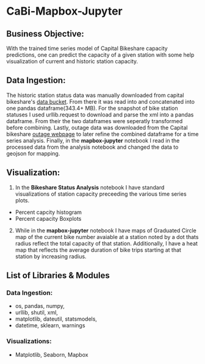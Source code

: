 # CaBi-Mapbox-Jupyter
 
## **Business Objective**: 
With the trained time series model of Capital Bikeshare capacity predictions, one can predict the capacity of a given station with some help visualization of current and historic station capacity. 
## **Data Ingestion**:
The historic station status data was manually downloaded from capital bikeshare's [data bucket](https://s3.amazonaws.com/capitalbikeshare-data/index.html). From there it was read into and concatenated into one pandas dataframe(343.4+ MB). For the snapshot of bike station statuses I used urllib.request to download and parse the xml into a pandas dataframe. From their the two dataframes were seperatly transformed before combining. Lastly, outage data was downloaded from the Capital bikeshare [outage webpage](http://cabitracker.com/outage_history.php) to later refine the combined dataframe for a time series analysis.
Finally, in the **mapbox-jupyter** notebook I read in the processed data from the analysis notebook and changed the data to geojson for mapping.
## **Visualization**:
1) In the **Bikeshare Status Analysis** notebook I have standard visualizations of station capacity preceeding the various time series plots.
* Percent capcity histogram
* Percent capacity Boxplots
2) While in the **mapbox-jupyter** notebook I have maps of Graduated Circle map of the current bike number avaiable at a station noted by a dot thats radius reflect the total capacity of that station. Additionally, I have a heat map that reflects the average duration of bike trips starting at that station by increasing radius.
## **List of Libraries & Modules**
### **Data Ingestion**:
* os, pandas, numpy,
* urllib, shutil, xml,
* matplotlib, dateutil, statsmodels,
* datetime, sklearn, warnings
### **Visualizations**:
* Matplotlib, Seaborn, Mapbox
